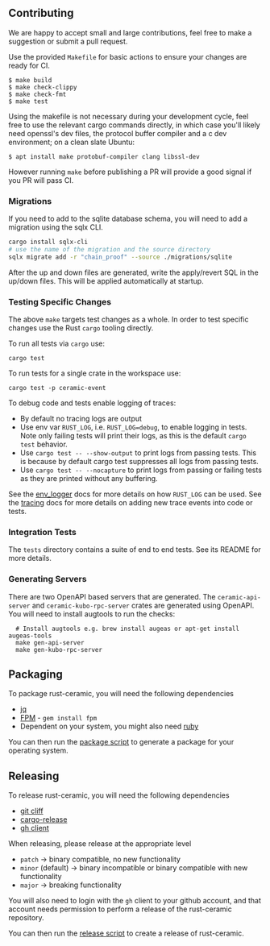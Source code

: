 ## Contributing

We are happy to accept small and large contributions, feel free to make a suggestion or submit a pull request.

Use the provided `Makefile` for basic actions to ensure your changes are ready for CI.

    $ make build
    $ make check-clippy
    $ make check-fmt
    $ make test

Using the makefile is not necessary during your development cycle, feel free to use the relevant cargo commands directly, in which case you'll likely need openssl's dev files, the protocol buffer compiler and a c dev environment; on a clean slate Ubuntu:

    $ apt install make protobuf-compiler clang libssl-dev

However running `make` before publishing a PR will provide a good signal if you PR will pass CI.

### Migrations

If you need to add to the sqlite database schema, you will need to add a migration using the sqlx CLI. 

```sh
cargo install sqlx-cli
# use the name of the migration and the source directory
sqlx migrate add -r "chain_proof" --source ./migrations/sqlite
```

After the up and down files are generated, write the apply/revert SQL in the up/down files. This will be applied automatically at startup.

### Testing Specific Changes

The above `make` targets test changes as a whole.
In order to test specific changes use the Rust `cargo` tooling directly.

To run all tests via `cargo` use:

    cargo test

To run tests for a single crate in the workspace use:

    cargo test -p ceramic-event

To debug code and tests enable logging of traces:

 * By default no tracing logs are output
 * Use env var `RUST_LOG`, i.e. `RUST_LOG=debug`, to enable logging in tests. Note only failing tests will print their logs, as this is the default `cargo test` behavior.
 * Use `cargo test -- --show-output` to print logs from passing tests. This is because by default cargo test suppresses all logs from passing tests.
 * Use `cargo test -- --nocapture` to print logs from passing or failing tests as they are printed without any buffering.

See the [env_logger](https://docs.rs/env_logger/latest/env_logger/index.html) docs for more details on how `RUST_LOG` can be used.
See the [tracing](https://docs.rs/tracing/latest/tracing/#shorthand-macros) docs for more details on adding new trace events into code or tests.

### Integration Tests

The `tests` directory contains a suite of end to end tests. See its README for more details.

### Generating Servers

There are two OpenAPI based servers that are generated.
The `ceramic-api-server` and `ceramic-kubo-rpc-server` crates are generated using OpenAPI.
You will need to install augtools to run the checks:

      # Install augtools e.g. brew install augeas or apt-get install augeas-tools
      make gen-api-server
      make gen-kubo-rpc-server

## Packaging
To package rust-ceramic, you will need the following dependencies

* [jq](https://jqlang.github.io/jq/)
* [FPM](https://fpm.readthedocs.io/en/v1.15.1/) - `gem install fpm`
 * Dependent on your system, you might also need [ruby](https://www.ruby-lang.org/en/)

You can then run the [package script](./ci-scripts/package.sh) to generate a package for your operating system.

## Releasing
To release rust-ceramic, you will need the following dependencies

* [git cliff](https://git-cliff.org/docs/installation/crates-io)
* [cargo-release](https://github.com/crate-ci/cargo-release)
* [gh client](https://cli.github.com/)

When releasing, please release at the appropriate level

* `patch` -> binary compatible, no new functionality
* `minor` (default) -> binary incompatible or binary compatible with new functionality
* `major` -> breaking functionality

You will also need to login with the `gh` client to your github account, and that account needs permission to perform
a release of the rust-ceramic repository.

You can then run the [release script](./ci-scripts/release.sh) to create a release of rust-ceramic.

